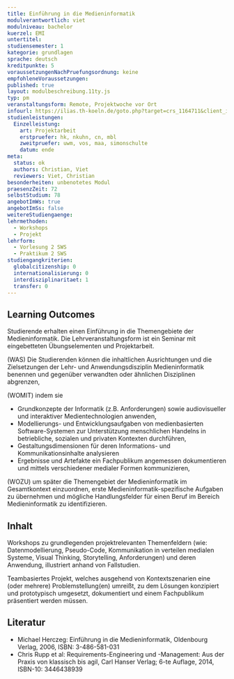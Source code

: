 ```yaml
---
title: Einführung in die Medieninformatik
modulverantwortlich: viet
modulniveau: bachelor
kuerzel: EMI
untertitel:
studiensemester: 1
kategorie: grundlagen
sprache: deutsch
kreditpunkte: 5
voraussetzungenNachPruefungsordnung: keine
empfohleneVoraussetzungen: 
published: true
layout: modulbeschreibung.11ty.js
typ: pm
veranstaltungsform: Remote, Projektwoche vor Ort
infourl: https://ilias.th-koeln.de/goto.php?target=crs_1164711&client_id=ILIAS_FH_Koeln
studienleistungen:
  Einzelleistung:
    art: Projektarbeit
    erstpruefer: hk, nkuhn, cn, mbl
    zweitpruefer: uwm, vos, maa, simonschulte
    datum: ende
meta:
  status: ok
  authors: Christian, Viet
  reviewers: Viet, Christian
besonderheiten: unbenotetes Modul
praesenzZeit: 72
selbstStudium: 78
angebotImWs: true
angebotImSs: false
weitereStudiengaenge: 
lehrmethoden:
  - Workshops
  - Projekt
lehrform:
  - Vorlesung 2 SWS
  - Praktikum 2 SWS
studiengangkriterien:
  globalcitizenship: 0
  internationalisierung: 0
  interdisziplinaritaet: 1
  transfer: 0  
---
```


## Learning Outcomes

Studierende erhalten einen Einführung in die Themengebiete der Medieninformatik. Die Lehrveranstaltungsform ist ein Seminar mit eingebetteten Übungselementen und Projektarbeit.

(WAS) Die Studierenden können die inhaltlichen Ausrichtungen und die Zielsetzungen der Lehr- und Anwendungsdisziplin Medieninformatik benennen und gegenüber verwandten oder ähnlichen Disziplinen abgrenzen,

(WOMIT) indem sie

- Grundkonzepte der Informatik (z.B. Anforderungen) sowie audiovisueller und interaktiver Medientechnologien anwenden,
- Modellierungs- und Entwicklungsaufgaben von medienbasierten Software-Systemen zur Unterstützung menschlichen Handelns in betriebliche, sozialen und privaten Kontexten durchführen,
- Gestaltungsdimensionen für deren Informations- und Kommunikationsinhalte analysieren
- Ergebnisse und Artefakte ein Fachpublikum angemessen dokumentieren und mittels verschiedener medialer Formen kommunizieren,

(WOZU) um später die Themengebiet der Medieninformatik im Gesamtkontext einzuordnen, erste Medieninformatik-spezifische Aufgaben zu übernehmen und mögliche Handlungsfelder für einen Beruf im Bereich Medieninformatik zu identifizieren.

## Inhalt

Workshops zu grundlegenden projektrelevanten Themenfeldern (wie: Datenmodellierung, Pseudo-Code, Kommunikation in verteilen medialen Systeme, Visual Thinking, Storytelling, Anforderungen) und deren Anwendung, illustriert anhand von Fallstudien.

Teambasiertes Projekt, welches ausgehend von Kontextszenarien eine (oder mehrere) Problemstellung(en) umreißt, zu dem Lösungen konzipiert und prototypisch umgesetzt, dokumentiert und einem Fachpublikum präsentiert werden müssen.

## Literatur

* Michael Herczeg: Einführung in die Medieninformatik, Oldenbourg Verlag, 2006, ISBN: 3-486-581-031
* Chris Rupp et al: Requirements-Engineering und -Management: Aus der Praxis von klassisch bis agil, Carl Hanser Verlag; 6-te Auflage, 2014, ISBN-10: 3446438939

